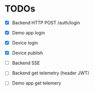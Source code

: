 # TODOs

- [x] Backend HTTP POST /auth/login
- [x] Demo app login
- [x] Device login
- [x] Device publish
- [ ] Backend SSE
- [ ] Backend get telemetry (header JWT)
- [ ] Demo app get telemery

